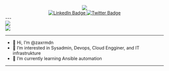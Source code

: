 <center><div id="header" align="center">
  <img src="https://i.imgur.com/MvMxQ1a.gif"/>
</div></center>

<center><div id="badges">
  <a href="https://www.linkedin.com/in/zakaria-ramadan/">
    <img src="https://img.shields.io/badge/LinkedIn-blue?style=for-the-badge&logo=linkedin&logoColor=white" alt="LinkedIn Badge"/>
  </a>
  <a href="twittercom/@zaxrmdn">
    <img src="https://img.shields.io/badge/Twitter-blue?style=for-the-badge&logo=twitter&logoColor=white" alt="Twitter Badge"/>
  </a>
</div>
</center>
---
<div id="stats">
  <a>
    <img src="https://github-readme-streak-stats.herokuapp.com/?user=zaxrmdn"/>
  </a>
  
</div>
<div id="stats2">
  <a>
    <img src="https://github-readme-stats.vercel.app/api/top-langs/?username=zaxrmdn"/>
  </a>
</div>

---
- 👋 Hi, I’m @zaxrmdn
- 👀 I’m interested in Sysadmin, Devops, Cloud Engginer, and IT infrastrukture
- 🌱 I’m currently learning Ansible automation
---
<!---
ZakRmdn/ZakRmdn is a ✨ special ✨ repository because its `README.md` (this file) appears on your GitHub profile.
You can click the Preview link to take a look at your changes.
--->
